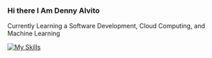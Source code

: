 ### Hi there I Am Denny Alvito

Currently Learning a Software Development, Cloud Computing, and Machine Learning

[![My Skills](https://skillicons.dev/icons?i=dotnet,python,flutter,laravel,tensorflow,js,nodejs,bootstrap,mysql,cpp,cs)](https://skillicons.dev)

<!-- 🌱 I don't know what am i doin' right now -->
<!-- 
<img align="center" src="https://github-readme-stats.vercel.app/api/?username=DnYAlv&theme=dark" />
<img align="center" src="https://github-readme-stats.vercel.app/api/top-langs/?username=DnYAlv&theme=dark" /> -->

<!--
**DnYAlv/DnYAlv** is a ✨ _special_ ✨ repository because its `README.md` (this file) appears on your GitHub profile.

Here are some ideas to get you started:

- 🔭 I’m currently working on ...
- 🌱 I’m currently learning ...
- 👯 I’m looking to collaborate on ...
- 🤔 I’m looking for help with ...
- 💬 Ask me about ...
- 📫 How to reach me: ...
- 😄 Pronouns: ...
- ⚡ Fun fact: ...
-->
